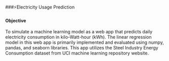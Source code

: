 ###⚡Electricity Usage Prediction
#### Objective
To simulate a machine learning model as a web app that predicts daily electricity consumption in kilo-Watt-hour (kWh).
The linear regression model in this web app is primarily implemented and evaluated using numpy, pandas, and seaborn libraries.
This app utilizes the Steel Industry Energy Consumption dataset from UCI machine learning repository website.

